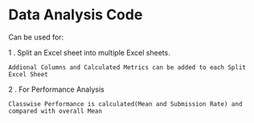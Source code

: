 # Data Analysis Code

Can be used for:

1 . Split an Excel sheet into multiple Excel sheets.

    Addional Columns and Calculated Metrics can be added to each Split Excel Sheet

2 . For Performance Analysis

    Classwise Performance is calculated(Mean and Submission Rate) and compared with overall Mean
